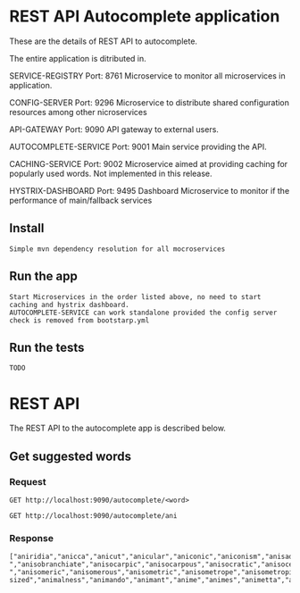 # REST API Autocomplete application

These are the details of  REST API to autocomplete.

The entire application is ditributed in.

SERVICE-REGISTRY 
    Port: 8761
    Microservice to monitor all microservices in application.

CONFIG-SERVER
    Port: 9296
    Microservice to distribute shared configuration resources among other nicroservices

API-GATEWAY	
    Port: 9090
    API gateway to external users.

AUTOCOMPLETE-SERVICE
    Port: 9001
    Main service providing the API.

CACHING-SERVICE	
    Port: 9002
    Microservice aimed at providing caching for popularly used words. Not implemented in this release.

HYSTRIX-DASHBOARD
    Port: 9495
    Dashboard Microservice to monitor if the performance of main/fallback services


## Install

    Simple mvn dependency resolution for all mocroservices

## Run the app

    Start Microservices in the order listed above, no need to start caching and hystrix dashboard.
    AUTOCOMPLETE-SERVICE can work standalone provided the config server check is removed from bootstarp.yml

## Run the tests

    TODO

# REST API

The REST API to the autocomplete app is described below.

## Get suggested words

### Request

`GET http://localhost:9090/autocomplete/<word>`

    GET http://localhost:9090/autocomplete/ani

### Response

    ["aniridia","anicca","anicut","anicular","aniconic","aniconism","anisado","anisate","anisated","anisal","anisalcohol","anisaldehyde","anisaldoxime","anisamide","anisandrous","anisanthous","anisanilide","anischuria","anise","aniseroot","anises","anisette","anisettes","aniseed","aniseeds","aniseikonia","aniseikonic","aniselike","anisuria","anisum","anisic","anisidin","anisidine","anisidino","anisil","anisilic","anisyl","anisylidene","anis-","anisobranchiate","anisocarpic","anisocarpous","anisocratic","anisocercal","anisochromatic","anisochromia","anisocycle","anisocytosis","anisocoria","anisocotyledonous","anisocotyly","anisodactyl","anisodactyle","anisodactylic","anisodactylous","anisodont","anisogamete","anisogametes","anisogametic","anisogamy","anisogamic","anisogamous","anisogeny","anisogenous","anisogynous","anisognathism","anisognathous","anisoiconia","anisoin","anisokonia","anisol","anisole","anisoles","anisoleucocytosis","aniso-","anisomeric","anisomerous","anisometric","anisometrope","anisometropia","anisometropic","anisomelus","anisomelia","anisomyarian","anisomyodian","anisomyodous","anisopteran","anisopterous","anisopetalous","anisophylly","anisophyllous","anisopia","anisopleural","anisopleurous","anisopod","anisopodal","anisopodous","anisopogonous","anisospore","anisostaminous","anisostemonous","anisosthenic","anisostichous","anisostomous","anisosepalous","anisotropal","anisotrope","anisotropy","anisotropic","anisotropical","anisotropically","anisotropism","anisotropies","anisotropous","anisotonic","anisoyl","anidrosis","anidian","anidiomatic","anidiomatical","anitrogenous","anither","anitinstitutionalism","anitos","aniente","anientise","anigh","anight","anights","anilau","anilao","anils","anile","anileness","anilic","anilid","anilide","anilidic","anilidoxime","anility","anilities","aniliid","anilin","anilinctus","anilins","aniline","anilines","anilingus","anilinism","anilino","anilinophile","anilinophilous","anilla","anilopyrin","anilopyrine","anim","anima","animability","animable","animableness","animacule","animastic","animastical","animadversal","animadversive","animadversiveness","animadversion","animadversional","animadversions","animadvert","animadverts","animadverter","animadverted","animadverting","animate","animater","animaters","animates","animated","animatedly","animately","animateness","animatist","animatistic","animatism","animative","animating","animatingly","animation","animations","animato","animator","animators","animator's","animatograph","animal","animala","animalcula","animalcular","animalculae","animalcule","animalcules","animalculum","animalculist","animalculism","animalculine","animalculous","animals","animal's","animalhood","animalian","animalic","animalisation","animalist","animalistic","animalise","animalised","animalish","animalising","animalism","animality","animalities","animalier","animalivore","animalivorous","animalization","animalize","animalized","animalizing","animalillio","animally","animallike","animal-sized","animalness","animando","animant","anime","animes","animetta","animus","animuses","animi","animis","animist","animists","animistic","animism","animisms","animize","animized","animikite","animine","anim.","animo","animose","animoseness","animosity","animosities","animoso","animotheism","animous","anion","anions","anion's","anionic","anionically","anionics"]





